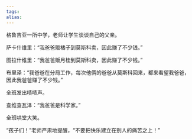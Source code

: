 ```yaml
---
tags: 
alias:
---
```

格鲁吉亚一所中学，老师让学生谈谈自己的父亲。

萨卡什维里：“我爸爸贩橘子到莫斯科卖，因此赚了不少钱。”

图拉什维里：“我爸爸贩月桂到莫斯科卖，因此赚了不少钱。”

布里泽：“我爸爸在分局工作，每次他俩的爸爸从莫斯科回来，都来看望我爸爸，因此我爸爸赚了不少钱。”

全班发出啧啧声。

查维查瓦泽：“我爸爸是科学家。”

全班哄堂大笑。

“孩子们！”老师严肃地提醒，“不要把快乐建立在别人的痛苦之上！” 

